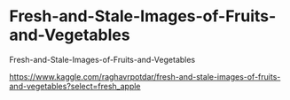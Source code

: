 # Fresh-and-Stale-Images-of-Fruits-and-Vegetables
Fresh-and-Stale-Images-of-Fruits-and-Vegetables

https://www.kaggle.com/raghavrpotdar/fresh-and-stale-images-of-fruits-and-vegetables?select=fresh_apple
